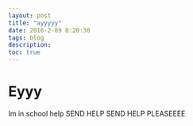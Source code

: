 ```yaml
---
layout: post
title: "ayyyyy"
date: 2016-2-09 8:20:30
tags: blog
description:
toc: true
---
```


# Eyyy


Im in school help SEND HELP SEND HELP PLEASEEEE
